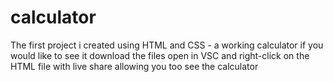 # calculator
The first project i created using HTML and CSS - a working calculator if you would like to see it download the files open in VSC and right-click on the HTML
file with live share allowing you too see the calculator
